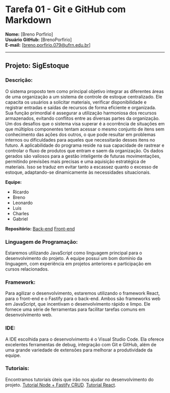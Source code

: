 # Tarefa 01 - Git e GitHub com Markdown

**Nome:** [Breno Porfirio]  
**Usuário GitHub:** [BrenoPorfirio]  
**E-mail:** [breno.porfirio.079@ufrn.edu.br]

---

## Projeto: SigEstoque

### Descrição:
O sistema proposto tem como principal objetivo integrar as diferentes áreas de uma
organização a um sistema de controle de estoque centralizado. Ele capacita os usuários a
solicitar materiais, verificar disponibilidade e registrar entradas e saídas de recursos de
forma eficiente e organizada.
Sua função primordial é assegurar a utilização harmoniosa dos recursos
armazenados, evitando conflitos entre as diversas partes da organização. Um dos desafios
que o sistema visa superar é a ocorrência de situações em que múltiplos componentes
tentam acessar o mesmo conjunto de itens sem conhecimento das ações dos outros, o que
pode resultar em problemas internos ou dificuldades para aqueles que necessitarão desses
itens no futuro.
A aplicabilidade do programa reside na sua capacidade de rastrear e controlar o
fluxo de produtos que entram e saem da organização. Os dados gerados são valiosos para
a gestão inteligente de futuras movimentações, permitindo previsões mais precisas e uma
aquisição estratégica de materiais. Isso se traduz em evitar tanto a escassez quanto o
excesso de estoque, adaptando-se dinamicamente às necessidades situacionais.

**Equipe:**  
- Ricardo
- Breno
- Leonardo
- Luis
- Charles
- Gabriel

**Repositório:** 
[Back-end](https://github.com/leonardobezrr/sig-estoque-back-end)
[Front-end](https://github.com/leonardobezrr/sig-estoque-front-end)

### Linguagem de Programação:
Estaremos utilizando JavaScript como linguagem principal para o desenvolvimento do projeto. A equipe possui um bom domínio da linguagem, com experiência em projetos anteriores e participação em cursos relacionados.

### Framework:
Para agilizar o desenvolvimento, estaremos utilizando o framework React, para o front-end e o Fastify para o back-end. Ambos são frameworks web em JavaScript, que incentivam o desenvolvimento rápido e limpo. Ele fornece uma série de ferramentas para facilitar tarefas comuns em desenvolvimento web.

### IDE:
A IDE escolhida para o desenvolvimento é o Visual Studio Code. Ela oferece excelentes ferramentas de debug, integração com Git e GitHub, além de uma grande variedade de extensões para melhorar a produtividade da equipe.

### Tutoriais:
Encontramos tutoriais úteis que irão nos ajudar no desenvolvimento do projeto. [Tutorial Node + Fastify CRUD](https://www.youtube.com/watch?v=LMoMHP44-xM). [Tutorial React](https://www.youtube.com/watch?v=1bEbBkWc4-I&list=PL29TaWXah3iZktD5o1IHbc7JDqG_80iOm).